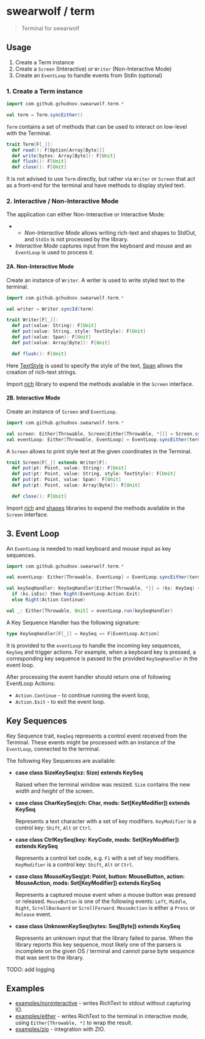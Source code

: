 # swearwolf / term

> Terminal for swearwolf

## Usage

1. Create a Term instance
2. Create a `Screen` (Interactive) or `Writer` (Non-Interactive Mode)
3. Create an `EventLoop` to handle events from StdIn (optional)

### 1. Create a Term instance

```scala
import com.github.gchudnov.swearwolf.term.*

val term = Term.syncEither()
```

`Term` contains a set of methods that can be used to interact on low-level with the Terminal.

```scala
trait Term[F[_]]:
  def read(): F[Option[Array[Byte]]]
  def write(bytes: Array[Byte]): F[Unit]
  def flush(): F[Unit]
  def close(): F[Unit]
```

It is not advised to use `Term` directly, but rather via `Writer` or `Screen` that act as a front-end for the terminal and have methods to display styled text.

### 2. Interactive / Non-Interactive Mode

The application can either Non-Interactive or Interactive Mode:
- - *Non-Interactive Mode* allows writing rich-text and shapes to StdOut, and `StdIn` is not processed by the library.
- *Interactive Mode* captures input from the keyboard and mouse and an `EventLoop` is used to process it.

#### 2A. Non-Interactive Mode

Create an instance of `Writer`. A writer is used to write styled text to the terminal.

```scala
import com.github.gchudnov.swearwolf.term.*

val writer = Writer.syncId(term)
```

```scala
trait Writer[F[_]]:
  def put(value: String): F[Unit]
  def put(value: String, style: TextStyle): F[Unit]
  def put(value: Span): F[Unit]
  def put(value: Array[Byte]): F[Unit]

  def flush(): F[Unit]
```

Here [TextStyle](../util/README.md#TextStyle) is used to specify the style of the text, [Span](../util/README.md#Span) allows the creation of rich-text strings.

Import [rich](../rich) library to expend the methods available in the `Screen` interface.

#### 2B. Interactive Mode

Create an instance of `Screen` and `EventLoop`.

```scala
import com.github.gchudnov.swearwolf.term.*

val screen: Either[Throwable, Screen[Either[Throwable, *]]] = Screen.syncEither(term)
val eventLoop: Either[Throwable, EventLoop] = EventLoop.syncEither(term)
```

A `Screen` allows to print style text at the given coordinates in the Terminal.

```scala
trait Screen[F[_]] extends Writer[F]:
  def put(pt: Point, value: String): F[Unit]
  def put(pt: Point, value: String, style: TextStyle): F[Unit]
  def put(pt: Point, value: Span): F[Unit]
  def put(pt: Point, value: Array[Byte]): F[Unit]

  def close(): F[Unit]
```

Import [rich](../rich) and [shapes](../shapes) libraries to expend the methods available in the `Screen` interface.

## 3. Event Loop

An `EventLoop` is needed to read keyboard and mouse input as key sequences.

```scala
import com.github.gchudnov.swearwolf.term.*

val eventLoop: Either[Throwable, EventLoop] = EventLoop.syncEither(term)

val keySeqHandler: KeySeqHandler[Either[Throwable, *]] = (ks: KeySeq) =>
  if (ks.isEsc) then Right(EventLoop.Action.Exit)
  else Right(Action.Continue)

val _: Either[Throwable, Unit] = eventLoop.run(keySeqHandler)
```

A Key Sequence Handler has the following signature:

```scala
type KeySeqHandler[F[_]] = KeySeq => F[EventLoop.Action]
```

It is provided to the `eventLoop` to handle the incoming key sequences, `KeySeq` and trigger actions.
For example, when a keyboard key is pressed, a corresponding key sequence is passed to the provided `KeySeqHandler` in the event loop.

After processing the event handler should return one of following EventLoop Actions:

- `Action.Continue` - to continue running the event loop,
- `Action.Exit` - to exit the event loop.

## Key Sequences

Key Sequence trait, `KeqSeq` represents a control event received from the Terminal.
These events might be processed with an instance of the `EventLoop`, connected to the terminal.

The following Key Sequences are available:

- **case class SizeKeySeq(sz: Size) extends KeySeq**

  Raised when the terminal window was resized. `Size` contains the new *width* and *height* of the screen.

- **case class CharKeySeq(ch: Char, mods: Set[KeyModifier]) extends KeySeq**

  Represents a text character with a set of key modifiers.
  `KeyModifier` is a control key: `Shift`, `Alt` or `Ctrl`.

- **case class CtrlKeySeq(key: KeyCode, mods: Set[KeyModifier]) extends KeySeq**

  Represents a control ket code, e.g. `F1` with a set of key modifiers.
  `KeyModifier` is a control key: `Shift`, `Alt` or `Ctrl`.

- **case class MouseKeySeq(pt: Point, button: MouseButton, action: MouseAction, mods: Set[KeyModifier]) extends KeySeq**

  Represents a captured mouse event when a mouse button was pressed or released.
  `MouseButton` is one of the following events: `Left`, `Middle`, `Right`, `ScrollBackward` or `ScrollForward`.
  `MouseAction` is either a `Press` or `Release` event.

- **case class UnknownKeySeq(bytes: Seq[Byte]) extends KeySeq**

  Represents an unknown input that the library failed to parse.
  When the library reports this key sequence, most likely one of the parsers is incomplete on the given OS / terminal and cannot parse byte sequence that was sent to the library.

TODO: add logging

## Examples

- [examples/noninteractive](../examples/noninteractive) - writes RichText to stdout without capturing IO.
- [examples/either](../examples/either) - writes RichText to the terminal in interactive mode, using `Either[Throwable, *]` to wrap the result.
- [examples/zio](../examples/ziox) - integration with ZIO.

